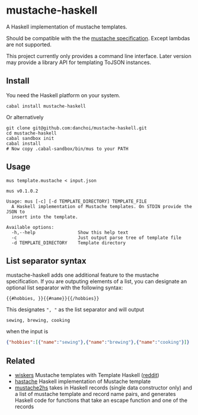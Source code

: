 # mustache-haskell

A Haskell implementation of mustache templates.

Should be compatible with the the [mustache
specification](http://mustache.github.io/mustache.5.html).
Except lambdas are not supported.

This project currently only provides a command line interface.  Later version
may provide a library API for templating ToJSON instances.


## Install

You need the Haskell platform on your system.

```
cabal install mustache-haskell
```

Or alternatively

``` 
git clone git@github.com:danchoi/mustache-haskell.git
cd mustache-haskell
cabal sandbox init
cabal install
# Now copy .cabal-sandbox/bin/mus to your PATH
```

## Usage

```
mus template.mustache < input.json
```

```
mus v0.1.0.2

Usage: mus [-c] [-d TEMPLATE_DIRECTORY] TEMPLATE_FILE
  A Haskell implementation of Mustache templates. On STDIN provide the JSON to
  insert into the template.

Available options:
  -h,--help                Show this help text
  -c                       Just output parse tree of template file
  -d TEMPLATE_DIRECTORY    Template directory
```

## List separator syntax

mustache-haskell adds one additional feature to the mustache specification.  If
you are outputing elements of a list, you can designate an optional list
separator with the following syntax:


```
{{#hobbies, }}{{#name}}{{/hobbies}}
```

This designates `", "` as the list separator and will output

```
sewing, brewing, cooking
```

when the input is 

```json
{"hobbies":[{"name":"sewing"},{"name":"brewing"},{"name":"cooking"}]}
```


## Related

* [wiskers](https://github.com/nejstastnejsistene/whiskers) Mustache templates with Template Haskell ([reddit](http://www.reddit.com/r/haskell/comments/2kjgg2/whiskers_moustache_templates_with_template_haskell/))
* [hastache](https://github.com/lymar/hastache) Haskell implementation of Mustache template
* [mustache2hs](http://hackage.haskell.org/package/mustache2hs) takes in Haskell records (single data constructor only) and a list of mustache template and record name pairs, and generates Haskell code for functions that take an escape function and one of the records
